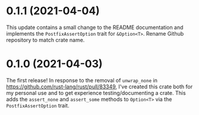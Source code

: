 0.1.1 (2021-04-04)
==================

This update contains a small change to the README documentation and implements the `PostfixAssertOption` trait for `&Option<T>`. Rename Github repository to match crate name.

0.1.0 (2021-04-03)
==================

The first release! In response to the removal of `unwrap_none` in <https://github.com/rust-lang/rust/pull/83349>, I've created this crate both for my personal use and to get experience testing/documenting a crate. This adds the `assert_none` and `assert_some` methods to `Option<T>` via the `PostfixAssertOption` trait.
